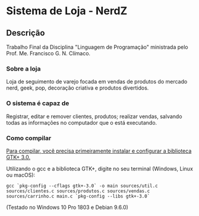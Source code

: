 # Sistema de Loja - NerdZ

## Descrição

Trabalho Final da Disciplina "Linguagem de Programação" ministrada pelo Prof. Me. Francisco G. N. Clímaco.

### Sobre a loja

Loja de seguimento de varejo focada em vendas de produtos do mercado nerd, geek, pop, decoração criativa e produtos divertidos.

### O sistema é capaz de

Registrar, editar e remover clientes, produtos; realizar vendas, salvando todas as informações no computador que o está executando.

### Como compilar

[Para compilar, você precisa primeiramente instalar e configurar a biblioteca GTK+ 3.0.](https://www.gtk.org/download/index.php "Página de Download - The GTK+ Project")

Utilizando o gcc e a biblioteca GTK+, digite no seu terminal (Windows, Linux ou macOS):

```
gcc `pkg-config --cflags gtk+-3.0` -o main sources/util.c sources/clientes.c sources/produtos.c sources/vendas.c sources/carrinho.c main.c `pkg-config --libs gtk+-3.0`
```

(Testado no Windows 10 Pro 1803 e Debian 9.6.0)